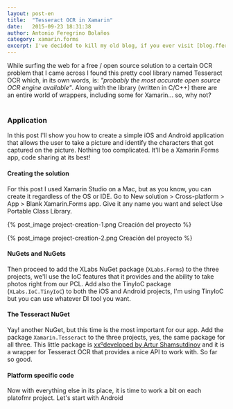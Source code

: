 ```yaml
---
layout: post-en
title:  "Tesseract OCR in Xamarin"
date:   2015-09-23 18:31:38
author: Antonio Feregrino Bolaños
category: xamarin.forms
excerpt: I've decided to kill my old blog, if you ever visit [blog.fferegrino.org] again you'll find that it isn't what it used to be. I decided to divide the content and if you came here looking for technical stuff, this is the right place.
---  
```

While surfing the web for a free / open source solution to a certain OCR problem that I came across I found this pretty cool library named Tesseract OCR which, in its own words, is: *"probably the most accurate open source OCR engine available"*. Along with the library (written in C/C++) there are an entire world of wrappers, including some for Xamarin... so, why not?  
<br />

### Application
In this post I'll show you how to create a simple iOS and Android application that allows the user to take a picture and identify the characters that got captured on the picture. Nothing too complicated. It'll be a Xamarin.Forms app, code sharing at its best!  

#### Creating the solution  
For this post I used Xamarin Studio on a Mac, but as you know, you can create it regardless of the OS or IDE. Go to New solution > Cross-platform > App > Blank Xamarin.Forms app. Give it any name you want and select Use Portable Class Library.

{% post_image project-creation-1.png Creación del proyecto %}  
 
{% post_image project-creation-2.png Creación del proyecto %}  

#### NuGets and NuGets
Then proceed to add the XLabs NuGet package (<code>XLabs.Forms</code>) to the three projects, we'll use the IoC features that it provides and the ability to take photos right from our PCL. Add also the TinyIoC package (<code>XLabs.IoC.TinyIoC</code>) to both the iOS and Android projects, I'm using TinyIoC but you can use whatever DI tool you want.  
  
#### The Tesseract NuGet 
Yay! another NuGet, but this time is the most important for our app. Add the package <code>Xamarin.Tesseract</code> to the three projects, yes, the same package for all three. This little package is <a href="http://shamsutdinov.net/2015/07/01/tesseract-orc-xamarin-part-1/" target="_blank">xxºdeveloped by Artur Shamsutdinov</a> and it is a wrapper for Tesseract OCR that provides a nice API to work with. So far so good.  

#### Platform specific code  
Now with everything else in its place, it is time to work a bit on each platofmr project. Let's start with Android
